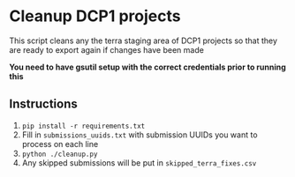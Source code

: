 # Cleanup DCP1 projects
This script cleans any the terra staging area of DCP1 projects so that they are ready to export again if changes have been made

**You need to have gsutil setup with the correct credentials prior to running this**

## Instructions
1. `pip install -r requirements.txt`
2. Fill in `submissions_uuids.txt` with submission UUIDs you want to process on each line
3. `python ./cleanup.py`
4. Any skipped submissions will be put in `skipped_terra_fixes.csv`